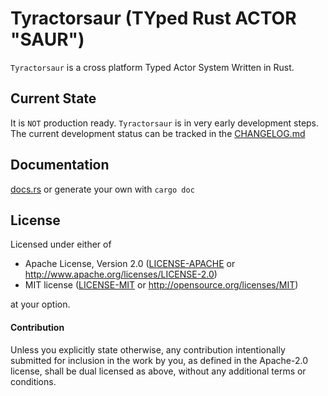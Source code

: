 # Tyractorsaur (TYped Rust ACTOR "SAUR")

`Tyractorsaur` is a cross platform Typed Actor System Written in Rust.


## Current State

It is `NOT` production ready.
`Tyractorsaur` is in very early development steps. 
The current development status can be tracked in the [CHANGELOG.md](CHANGELOG.md)


## Documentation

[docs.rs](https://docs.rs/crate/tyractorsaur/) or generate your own with `cargo doc`


## License

Licensed under either of

* Apache License, Version 2.0 ([LICENSE-APACHE](LICENSE-APACHE) or http://www.apache.org/licenses/LICENSE-2.0)
* MIT license ([LICENSE-MIT](LICENSE-MIT) or http://opensource.org/licenses/MIT)

at your option.


#### Contribution

Unless you explicitly state otherwise, any contribution intentionally submitted
for inclusion in the work by you, as defined in the Apache-2.0 license, shall be
dual licensed as above, without any additional terms or conditions.